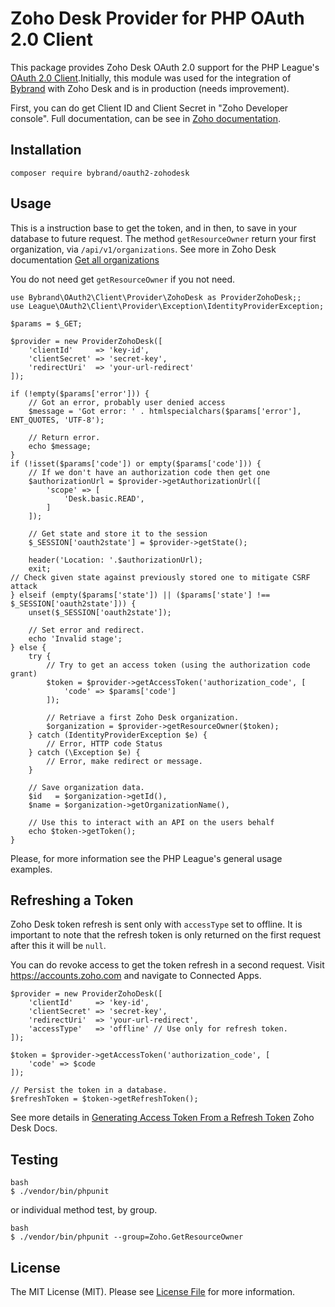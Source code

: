 # Zoho Desk Provider for PHP OAuth 2.0 Client

This package provides Zoho Desk OAuth 2.0 support for the PHP League's [OAuth 2.0 Client](https://github.com/thephpleague/oauth2-client).Initially, this module was used for the integration of [Bybrand](https://www.bybrand.io) with Zoho Desk and is in production (needs improvement).

First, you can do get Client ID and Client Secret in "Zoho Developer console". Full documentation, can be see in [Zoho documentation](https://www.zoho.com/developer/).

## Installation

```
composer require bybrand/oauth2-zohodesk
```

## Usage
This is a instruction base to get the token, and in then, to save in your database to future request. The method `getResourceOwner` return your first organization, via `/api/v1/organizations`. See more in Zoho Desk documentation [Get all organizations](https://desk.zoho.com/support/APIDocument.do#Organizations#Organizations_Getallorganizations)

You do not need get `getResourceOwner` if you not need.

```
use Bybrand\OAuth2\Client\Provider\ZohoDesk as ProviderZohoDesk;;
use League\OAuth2\Client\Provider\Exception\IdentityProviderException;

$params = $_GET;

$provider = new ProviderZohoDesk([
    'clientId'     => 'key-id',
    'clientSecret' => 'secret-key',
    'redirectUri'  => 'your-url-redirect'    
]);

if (!empty($params['error'])) {
    // Got an error, probably user denied access
    $message = 'Got error: ' . htmlspecialchars($params['error'], ENT_QUOTES, 'UTF-8');

    // Return error.
    echo $message;
}
if (!isset($params['code']) or empty($params['code'])) {
    // If we don't have an authorization code then get one
    $authorizationUrl = $provider->getAuthorizationUrl([
        'scope' => [
            'Desk.basic.READ',            
        ]
    ]);

    // Get state and store it to the session
    $_SESSION['oauth2state'] = $provider->getState();

    header('Location: '.$authorizationUrl);
    exit;
// Check given state against previously stored one to mitigate CSRF attack
} elseif (empty($params['state']) || ($params['state'] !== $_SESSION['oauth2state'])) {
    unset($_SESSION['oauth2state']);

    // Set error and redirect.
    echo 'Invalid stage';
} else {
    try {
        // Try to get an access token (using the authorization code grant)
        $token = $provider->getAccessToken('authorization_code', [
            'code' => $params['code']
        ]);

        // Retriave a first Zoho Desk organization.        
        $organization = $provider->getResourceOwner($token);
    } catch (IdentityProviderException $e) {
        // Error, HTTP code Status
    } catch (\Exception $e) {
        // Error, make redirect or message.
    }

    // Save organization data.
    $id   = $organization->getId(),
    $name = $organization->getOrganizationName(),

    // Use this to interact with an API on the users behalf
    echo $token->getToken();
}
```
Please, for more information see the PHP League's general usage examples.

## Refreshing a Token
Zoho Desk token refresh is sent only with `accessType` set to offline. It is important to note that the refresh token is only returned on the first request after this it will be `null`.

You can do revoke access to get the token refresh in a second request. Visit https://accounts.zoho.com and navigate to Connected Apps.

```
$provider = new ProviderZohoDesk([
    'clientId'     => 'key-id',
    'clientSecret' => 'secret-key',
    'redirectUri'  => 'your-url-redirect',
    'accessType'   => 'offline' // Use only for refresh token.
]);

$token = $provider->getAccessToken('authorization_code', [
    'code' => $code
]);

// Persist the token in a database.
$refreshToken = $token->getRefreshToken();
```
See more details in [Generating Access Token From a Refresh Token](https://desk.zoho.com/support/APIDocument.do#Authentication#Using_RefreshToken) Zoho Desk Docs.

## Testing

```
bash
$ ./vendor/bin/phpunit
```

or individual method test, by group.

```
bash
$ ./vendor/bin/phpunit --group=Zoho.GetResourceOwner
```

## License

The MIT License (MIT). Please see [License File](https://github.com/bybrand/oauth2-zoho/blob/master/LICENSE) for more information.
